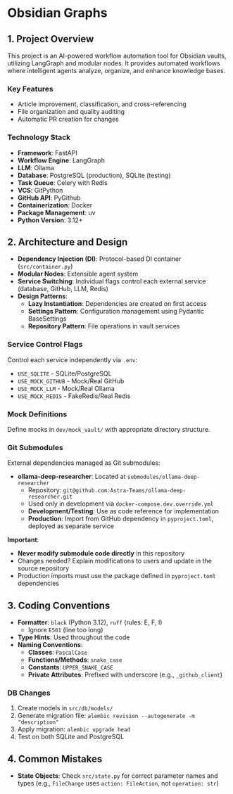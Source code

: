 # Obsidian Graphs

## 1. Project Overview

This project is an AI-powered workflow automation tool for Obsidian vaults, utilizing LangGraph and modular nodes. It provides automated workflows where intelligent agents analyze, organize, and enhance knowledge bases.

### Key Features
- Article improvement, classification, and cross-referencing
- File organization and quality auditing
- Automatic PR creation for changes

### Technology Stack
- **Framework**: FastAPI
- **Workflow Engine**: LangGraph
- **LLM**: Ollama
- **Database**: PostgreSQL (production), SQLite (testing)
- **Task Queue**: Celery with Redis
- **VCS**: GitPython
- **GitHub API**: PyGithub
- **Containerization**: Docker
- **Package Management**: uv
- **Python Version**: 3.12+

## 2. Architecture and Design

- **Dependency Injection (DI)**: Protocol-based DI container (`src/container.py`)
- **Modular Nodes**: Extensible agent system
- **Service Switching**: Individual flags control each external service (database, GitHub, LLM, Redis)
- **Design Patterns**:
    - **Lazy Instantiation**: Dependencies are created on first access
    - **Settings Pattern**: Configuration management using Pydantic BaseSettings
    - **Repository Pattern**: File operations in vault services

### Service Control Flags

Control each service independently via `.env`:
- `USE_SQLITE` - SQLite/PostgreSQL
- `USE_MOCK_GITHUB` - Mock/Real GitHub
- `USE_MOCK_LLM` - Mock/Real Ollama
- `USE_MOCK_REDIS` - FakeRedis/Real Redis

### Mock Definitions
Define mocks in `dev/mock_vault/` with appropriate directory structure.

### Git Submodules

External dependencies managed as Git submodules:
- **ollama-deep-researcher**: Located at `submodules/ollama-deep-researcher`
  - Repository: `git@github.com:Astra-Teams/ollama-deep-researcher.git`
  - Used only in development via `docker-compose.dev.override.yml`
  - **Development/Testing**: Use as code reference for implementation
  - **Production**: Import from GitHub dependency in `pyproject.toml`, deployed as separate service

**Important**:
- **Never modify submodule code directly** in this repository
- Changes needed? Explain modifications to users and update in the source repository
- Production imports must use the package defined in `pyproject.toml` dependencies

## 3. Coding Conventions

- **Formatter**: `black` (Python 3.12), `ruff` (rules: E, F, I)
    - Ignore `E501` (line too long)
- **Type Hints**: Used throughout the code
- **Naming Conventions**:
    - **Classes**: `PascalCase`
    - **Functions/Methods**: `snake_case`
    - **Constants**: `UPPER_SNAKE_CASE`
    - **Private Attributes**: Prefixed with underscore (e.g., `_github_client`)

### DB Changes
1. Create models in `src/db/models/`
2. Generate migration file: `alembic revision --autogenerate -m "description"`
3. Apply migration: `alembic upgrade head`
4. Test on both SQLite and PostgreSQL

## 4. Common Mistakes

- **State Objects**: Check `src/state.py` for correct parameter names and types (e.g., `FileChange` uses `action: FileAction`, not `operation: str`)
